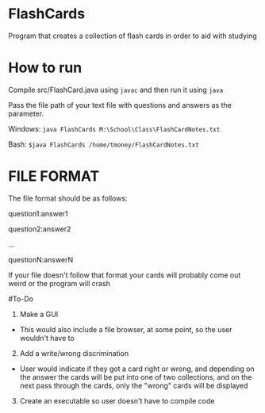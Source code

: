# FlashCards
Program that creates a collection of flash cards in order to aid with studying

# How to run
Compile src/FlashCard.java using `javac` and then run it using `java`

Pass the file path of your text file with questions and answers as the parameter. 

Windows:  `java FlashCards M:\School\Class\FlashCardNotes.txt` 

Bash:     `$java FlashCards /home/tmoney/FlashCardNotes.txt`

# FILE FORMAT
The file format should be as follows:

question1:answer1

question2:answer2

...

questionN:answerN


If your file doesn't follow that format your cards will probably come out weird or the program will crash


#To-Do
1. Make a GUI  
  * This would also include a file browser, at some point, so the user wouldn't have to 
2. Add a write/wrong discrimination  
  * User would indicate if they got a card right or wrong, and depending on the answer the cards will be put into one of two collections, and on the next pass through the cards, only the "wrong" cards will be displayed
3. Create an executable so user doesn't have to compile code
<br/>
<br/>
<br/>
<br/>
<br/>
<br/>  
<br/>
<br/>
<br/>
<br/>
